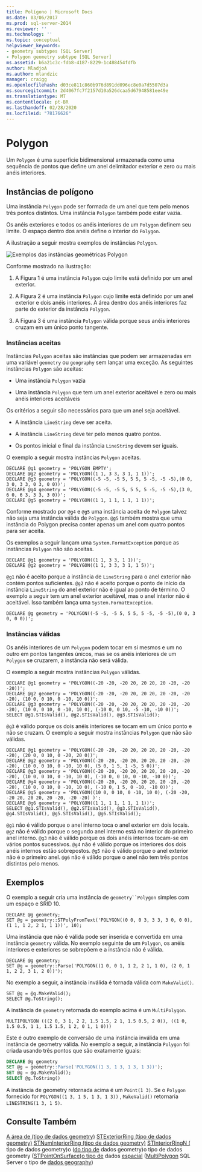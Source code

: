 ```yaml
---
title: Polígono | Microsoft Docs
ms.date: 03/06/2017
ms.prod: sql-server-2014
ms.reviewer: ''
ms.technology: ''
ms.topic: conceptual
helpviewer_keywords:
- geometry subtypes [SQL Server]
- Polygon geometry subtype [SQL Server]
ms.assetid: b6a21c3c-fdb8-4187-8229-1c488454fdfb
author: MladjoA
ms.author: mlandzic
manager: craigg
ms.openlocfilehash: d03ce811c860b976d891dd096ec8e0a7d5507d3a
ms.sourcegitcommit: 2d4067fc7f2157d10a526dcaa5d67948581ee49e
ms.translationtype: MT
ms.contentlocale: pt-BR
ms.lasthandoff: 02/28/2020
ms.locfileid: "78176626"
---
```

# <a name="polygon"></a>Polygon
  Um `Polygon` é uma superfície bidimensional armazenada como uma sequência de pontos que define um anel delimitador exterior e zero ou mais anéis interiores.

## <a name="polygon-instances"></a>Instâncias de polígono
 Uma instância `Polygon` pode ser formada de um anel que tem pelo menos três pontos distintos. Uma instância `Polygon` também pode estar vazia.

 Os anéis exteriores e todos os anéis interiores de um `Polygon` definem seu limite. O espaço dentro dos anéis define o interior do `Polygon`.

 A ilustração a seguir mostra exemplos de instâncias `Polygon`.

 ![Exemplos das instâncias geométricas Polygon](../../database-engine/media/polygon.gif "Exemplos das instâncias geométricas Polygon")

 Conforme mostrado na ilustração:

1.  A Figura 1 é uma instância `Polygon` cujo limite está definido por um anel exterior.

2.  A Figura 2 é uma instância `Polygon` cujo limite está definido por um anel exterior e dois anéis interiores. A área dentro dos anéis interiores faz parte do exterior da instância `Polygon`.

3.  A Figura 3 é uma instância `Polygon` válida porque seus anéis interiores cruzam em um único ponto tangente.

### <a name="accepted-instances"></a>Instâncias aceitas
 Instâncias `Polygon` aceitas são instâncias que podem ser armazenadas em uma variável `geometry` ou `geography` sem lançar uma exceção. As seguintes instâncias `Polygon` são aceitas:

-   Uma instância `Polygon` vazia

-   Uma instância `Polygon` que tem um anel exterior aceitável e zero ou mais anéis interiores aceitáveis

 Os critérios a seguir são necessários para que um anel seja aceitável.

-   A instância `LineString` deve ser aceita.

-   A instância `LineString` deve ter pelo menos quatro pontos.

-   Os pontos inicial e final da instância `LineString` devem ser iguais.

 O exemplo a seguir mostra instâncias `Polygon` aceitas.

```
DECLARE @g1 geometry = 'POLYGON EMPTY';
DECLARE @g2 geometry = 'POLYGON((1 1, 3 3, 3 1, 1 1))';
DECLARE @g3 geometry = 'POLYGON((-5 -5, -5 5, 5 5, 5 -5, -5 -5),(0 0, 3 0, 3 3, 0 3, 0 0))';
DECLARE @g4 geometry = 'POLYGON((-5 -5, -5 5, 5 5, 5 -5, -5 -5),(3 0, 6 0, 6 3, 3 3, 3 0))';
DECLARE @g5 geometry = 'POLYGON((1 1, 1 1, 1 1, 1 1))';
```

 Conforme mostrado por `@g4` e `@g5` uma instância aceita de `Polygon` talvez não seja uma instância válida de `Polygon`. `@g5` também mostra que uma instância do Polygon precisa conter apenas um anel com quatro pontos para ser aceita.

 Os exemplos a seguir lançam uma `System.FormatException` porque as instâncias `Polygon` não são aceitas.

```
DECLARE @g1 geometry = 'POLYGON((1 1, 3 3, 1 1))';
DECLARE @g2 geometry = 'POLYGON((1 1, 3 3, 3 1, 1 5))';
```

 
  `@g1` não é aceito porque a instância de `LineString` para o anel exterior não contém pontos suficientes. 
  `@g2` não é aceito porque o ponto de início da instância `LineString` do anel exterior não é igual ao ponto de término. O exemplo a seguir tem um anel exterior aceitável, mas o anel interior não é aceitável. Isso também lança uma `System.FormatException`.

```
DECLARE @g geometry = 'POLYGON((-5 -5, -5 5, 5 5, 5 -5, -5 -5),(0 0, 3 0, 0 0))';
```

### <a name="valid-instances"></a>Instâncias válidas
 Os anéis interiores de um `Polygon` podem tocar em si mesmos e um no outro em pontos tangentes únicos, mas se os anéis interiores de um `Polygon` se cruzarem, a instância não será válida.

 O exemplo a seguir mostra instâncias `Polygon` válidas.

```
DECLARE @g1 geometry = 'POLYGON((-20 -20, -20 20, 20 20, 20 -20, -20 -20))';
DECLARE @g2 geometry = 'POLYGON((-20 -20, -20 20, 20 20, 20 -20, -20 -20), (10 0, 0 10, 0 -10, 10 0))';
DECLARE @g3 geometry = 'POLYGON((-20 -20, -20 20, 20 20, 20 -20, -20 -20), (10 0, 0 10, 0 -10, 10 0), (-10 0, 0 10, -5 -10, -10 0))';
SELECT @g1.STIsValid(), @g2.STIsValid(), @g3.STIsValid();
```

 `@g3` é válido porque os dois anéis interiores se tocam em um único ponto e não se cruzam. O exemplo a seguir mostra instâncias `Polygon` que não são válidas.

```
DECLARE @g1 geometry = 'POLYGON((-20 -20, -20 20, 20 20, 20 -20, -20 -20), (20 0, 0 10, 0 -20, 20 0))';
DECLARE @g2 geometry = 'POLYGON((-20 -20, -20 20, 20 20, 20 -20, -20 -20), (10 0, 0 10, 0 -10, 10 0), (5 0, 1 5, 1 -5, 5 0))';
DECLARE @g3 geometry = 'POLYGON((-20 -20, -20 20, 20 20, 20 -20, -20 -20), (10 0, 0 10, 0 -10, 10 0), (-10 0, 0 10, 0 -10, -10 0))';
DECLARE @g4 geometry = 'POLYGON((-20 -20, -20 20, 20 20, 20 -20, -20 -20), (10 0, 0 10, 0 -10, 10 0), (-10 0, 1 5, 0 -10, -10 0))';
DECLARE @g5 geometry = 'POLYGON((10 0, 0 10, 0 -10, 10 0), (-20 -20, -20 20, 20 20, 20 -20, -20 -20) )';
DECLARE @g6 geometry = 'POLYGON((1 1, 1 1, 1 1, 1 1))';
SELECT @g1.STIsValid(), @g2.STIsValid(), @g3.STIsValid(), @g4.STIsValid(), @g5.STIsValid(), @g6.STIsValid();
```

 `@g1` não é válido porque o anel interno toca o anel exterior em dois locais. `@g2` não é válido porque o segundo anel interno está no interior do primeiro anel interno. `@g3` não é válido porque os dois anéis internos tocam-se em vários pontos sucessivos. `@g4` não é válido porque os interiores dos dois anéis internos estão sobrepostos. `@g5` não é válido porque o anel exterior não é o primeiro anel. `@g6` não é válido porque o anel não tem três pontos distintos pelo menos.

## <a name="examples"></a>Exemplos
 O exemplo a seguir cria uma instância de `geometry``Polygon` simples com um espaço e SRID 10.

```
DECLARE @g geometry;
SET @g = geometry::STPolyFromText('POLYGON((0 0, 0 3, 3 3, 3 0, 0 0), (1 1, 1 2, 2 1, 1 1))', 10);
```

 Uma instância que não é válida pode ser inserida e convertida em uma instância `geometry` válida. No exemplo seguinte de um `Polygon`, os anéis interiores e exteriores se sobrepõem e a instância não é válida.

```
DECLARE @g geometry;
SET @g = geometry::Parse('POLYGON((1 0, 0 1, 1 2, 2 1, 1 0), (2 0, 1 1, 2 2, 3 1, 2 0))');
```

 No exemplo a seguir, a instância inválida é tornada válida com `MakeValid()`.

```
SET @g = @g.MakeValid();
SELECT @g.ToString();
```

 A instância de `geometry` retornada do exemplo acima é um `MultiPolygon`.

```
MULTIPOLYGON (((2 0, 3 1, 2 2, 1.5 1.5, 2 1, 1.5 0.5, 2 0)), ((1 0, 1.5 0.5, 1 1, 1.5 1.5, 1 2, 0 1, 1 0)))
```

 Este é outro exemplo de conversão de uma instância inválida em uma instância de geometry válida. No exemplo a seguir, a instância `Polygon` foi criada usando três pontos que são exatamente iguais:

```sql
DECLARE @g geometry
SET @g = geometry::Parse('POLYGON((1 3, 1 3, 1 3, 1 3))');
SET @g = @g.MakeValid();
SELECT @g.ToString()
```

 A instância de geometry retornada acima é um `Point(1 3)`.  Se o `Polygon` fornecido for `POLYGON((1 3, 1 5, 1 3, 1 3))` , `MakeValid()` retornaria `LINESTRING(1 3, 1 5)`.

## <a name="see-also"></a>Consulte Também
 [A área de &#40;tipo de dados geometry&#41;](/sql/t-sql/spatial-geometry/starea-geometry-data-type) [STExteriorRing &#40;tipo de dados geometry&#41;](/sql/t-sql/spatial-geometry/stexteriorring-geometry-data-type) [STNumInteriorRing &#40;tipo de dados geometry&#41;](/sql/t-sql/spatial-geometry/stnuminteriorring-geometry-data-type) [STInteriorRingN &#40;](/sql/t-sql/spatial-geometry/stinteriorringn-geometry-data-type) tipo de dados geometry&#41;o &#40;[do tipo de](/sql/t-sql/spatial-geometry/stcentroid-geometry-data-type) dados geometry&#41;o tipo de dados geometry &#40;[STPointOnSurface](/sql/t-sql/spatial-geometry/stpointonsurface-geometry-data-type)&#41;[o tipo de](/sql/t-sql/spatial-geometry/stisvalid-geometry-data-type) dados [espaciaI](../spatial/spatial-data-sql-server.md) &#40;[MultiPolygon](../spatial/polygon.md) SQL Server o tipo de [dados geography](/sql/t-sql/spatial-geography/stisvalid-geography-data-type)&#41;


